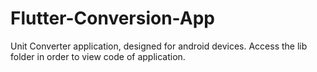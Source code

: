 # Flutter-Conversion-App
Unit Converter application, designed for android devices.
Access the lib folder in order to view code of application.
